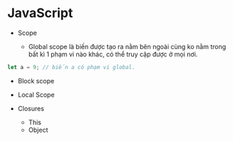 # JavaScript

- Scope

  - Global scope là biến được tạo ra nằm bên ngoài cùng ko nằm trong bất kì 1 phạm vi nào khác, có thể truy cập được ở mọi nơi.

```js
let a = 9; // biến a có phạm vi global.
```

  - Block scope
  - Local Scope

- Closures
  - This
  - Object
